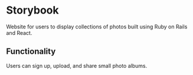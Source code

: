 # Storybook
Website for users to display collections of photos built using Ruby on Rails and React.

## Functionality
Users can sign up, upload, and share small photo albums.
